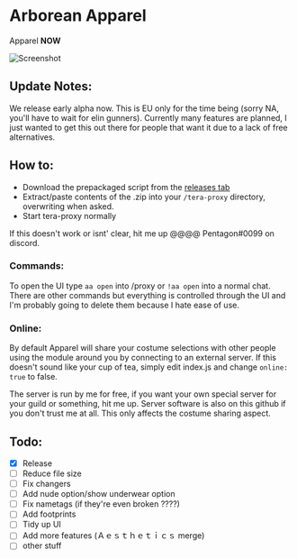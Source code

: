 # Arborean Apparel
Apparel **NOW**

![Screenshot](https://imgur.com/c3EtmsA.jpg)

## Update Notes:
We release early alpha now. This is EU only for the time being (sorry NA, you'll have to wait for elin gunners). Currently many features are planned, I just wanted to get this out there for people that want it due to a lack of free alternatives.

## How to:
- Download the prepackaged script from the [releases tab](https://github.com/hugedong69/arborean-apparel/releases)
- Extract/paste contents of the .zip into your `/tera-proxy` directory, overwriting when asked.
- Start tera-proxy normally

If this doesn't work or isnt' clear, hit me up @@@@ Pentagon#0099 on discord.

### Commands:
To open the UI type `aa open` into /proxy or `!aa open` into a normal chat. There are other commands but everything is controlled through the UI and I'm probably going to delete them because I hate ease of use.

### Online:
By default Apparel will share your costume selections with other people using the module around you by connecting to an external server. If this doesn't sound like your cup of tea, simply edit index.js and change `online: true` to false.

The server is run by me for free, if you want your own special server for your guild or something, hit me up. Server software is also on this github if you don't trust me at all. This only affects the costume sharing aspect.

## Todo:
- [x] Release
- [ ] Reduce file size
- [ ] Fix changers
- [ ] Add nude option/show underwear option
- [ ] Fix nametags (if they're even broken ????)
- [ ] Add footprints
- [ ] Tidy up UI
- [ ] Add more features (Ａｅｓｔｈｅｔｉｃｓ merge)
- [ ] other stuff
